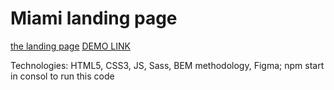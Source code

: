 # Miami landing page
[the landing page](https://www.figma.com/file/nHz8bflIwJaWP3P99vKTH5/miami_home_new?node-id=16033%3A3)
[DEMO LINK](https://daviddohru.github.io/layout_miami/)

Technologies: HTML5, CSS3, JS, Sass, BEM methodology, Figma;
npm start in consol to run this code

